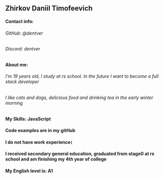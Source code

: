 ## Zhirkov Daniil Timofeevich ##

#### Contact info: ####
###### GitHub: @dentver ######
###### Discord: dentver ######

#### About me: ####
###### I'm 19 years old, I study at rs school. In the future I want to become a full stack developer ######
###### I like cats and dogs, delicious food and drinking tea in the early winter morning ######

#### My Skills: JavaScript ####

#### Code examples are in my gitHub ####

#### I do not have work experience`(` ####

#### I received secondary general education, graduated from stage0 at rs school and am finishing my 4th year of college ####

#### My English level is: A1 ####